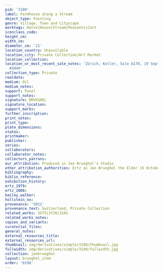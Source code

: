 ```yaml
---
pid: '3100'
label: Farmhouse along a Stream
object_type: Painting
genre: Village, Town and Cityscape
worktags: Horse|House|Stream|Peasants|Cart
iconclass_code:
height_cm:
width_cm:
diameter_cm: '21'
location_country: Unavailable
location_city: Private Collection/Art Market
location_collection:
location_or_most_recent_sale_notes: 'Zürich, Koller, Sale A170, 19 Sept 2014, lot
  #3049'
collection_type: Private
realdate:
medium: Oil
medium_notes:
support: Panel
support_notes:
signature: BRVEGHEL
signature_location:
support_marks:
further_inscription:
print_notes:
print_type:
plate_dimensions:
states:
printmaker:
publisher:
series:
collaborators:
collaborator_notes:
collectors_patrons:
our_attribution: Produced in Jan Brueghel's Studio
other_attribution_authorities: Ertz as Jan Brueghel the Elder (6 October 2013)
bibliography:
biblio_reference:
exhibition_history:
ertz_1979:
ertz_2008:
bailey_walker:
hollstein_no:
provenance: '5012'
provenance_text: Switzerland, Private Collection
related_works: 3575|3726|3101
related_works_notes:
copies_and_variants:
curatorial_files:
general_notes:
external_resources_title:
external_resources_url:
thumbnail: img/derivatives/simple/3100/thumbnail.jpg
fullwidth: img/derivatives/simple/3100/fullwidth.jpg
collection: janbrueghel
layout: brueghel_item
order: '0198'
---
```

